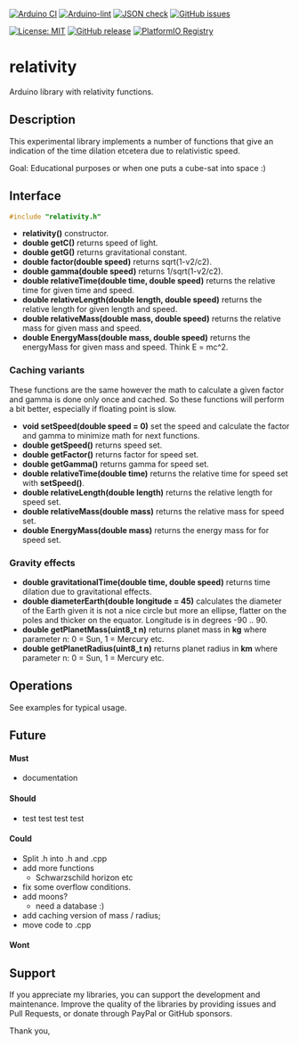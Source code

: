 
[![Arduino CI](https://github.com/RobTillaart/relativity/workflows/Arduino%20CI/badge.svg)](https://github.com/marketplace/actions/arduino_ci)
[![Arduino-lint](https://github.com/RobTillaart/relativity/actions/workflows/arduino-lint.yml/badge.svg)](https://github.com/RobTillaart/relativity/actions/workflows/arduino-lint.yml)
[![JSON check](https://github.com/RobTillaart/relativity/actions/workflows/jsoncheck.yml/badge.svg)](https://github.com/RobTillaart/relativity/actions/workflows/jsoncheck.yml)
[![GitHub issues](https://img.shields.io/github/issues/RobTillaart/relativity.svg)](https://github.com/RobTillaart/relativity/issues)

[![License: MIT](https://img.shields.io/badge/license-MIT-green.svg)](https://github.com/RobTillaart/relativity/blob/master/LICENSE)
[![GitHub release](https://img.shields.io/github/release/RobTillaart/relativity.svg?maxAge=3600)](https://github.com/RobTillaart/relativity/releases)
[![PlatformIO Registry](https://badges.registry.platformio.org/packages/robtillaart/library/relativity.svg)](https://registry.platformio.org/libraries/robtillaart/relativity)


# relativity

Arduino library with relativity functions.


## Description

This experimental library implements a number of functions that give an
indication of the time dilation etcetera due to relativistic speed.

Goal: Educational purposes or when one puts a cube-sat into space :)


## Interface

```cpp
#include "relativity.h"
```

- **relativity()** constructor.
- **double getC()** returns speed of light.
- **double getG()** returns gravitational constant.
- **double factor(double speed)** returns sqrt(1-v2/c2).
- **double gamma(double speed)** returns 1/sqrt(1-v2/c2).
- **double relativeTime(double time, double speed)** returns the relative time for given time and speed.
- **double relativeLength(double length, double speed)** returns the relative length for given length and speed.
- **double relativeMass(double mass, double speed)** returns the relative mass for given mass and speed.
- **double EnergyMass(double mass, double speed)** returns the energyMass for given mass and speed. Think E = mc^2.


### Caching variants

These functions are the same however the math to calculate a given factor and gamma is done only once and cached. 
So these functions will perform a bit better, especially if floating point is slow.

- **void setSpeed(double speed = 0)** set the speed and calculate the factor and gamma to minimize math for next functions.
- **double getSpeed()** returns speed set.
- **double getFactor()** returns factor for speed set.
- **double getGamma()** returns gamma for speed set.
- **double relativeTime(double time)** returns the relative time for speed set with **setSpeed()**.
- **double relativeLength(double length)** returns the relative length for speed set.
- **double relativeMass(double mass)** returns the relative mass for speed set.
- **double EnergyMass(double mass)** returns the energy mass for for speed set.


### Gravity effects

- **double gravitationalTime(double time, double speed)** returns time dilation due to gravitational effects.
- **double diameterEarth(double longitude = 45)** calculates the diameter of the Earth given it is not a nice 
circle but more an ellipse, flatter on the poles and thicker on the equator.
Longitude is in degrees -90 .. 90.
- **double getPlanetMass(uint8_t n)** returns planet mass in **kg** 
where parameter n: 0 = Sun, 1 = Mercury etc.
- **double getPlanetRadius(uint8_t n)** returns planet radius in **km** 
where parameter n: 0 = Sun, 1 = Mercury etc.


## Operations

See examples for typical usage.


## Future

#### Must

- documentation

#### Should

- test test test test

#### Could

- Split .h into .h and .cpp
- add more functions
  - Schwarzschild horizon etc
- fix some overflow conditions.
- add moons?
  - need a database :)
- add caching version of mass / radius;
- move code to .cpp

#### Wont


## Support

If you appreciate my libraries, you can support the development and maintenance.
Improve the quality of the libraries by providing issues and Pull Requests, or
donate through PayPal or GitHub sponsors.

Thank you,

